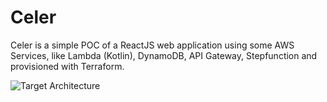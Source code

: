 # Celer
Celer is a simple POC of a ReactJS web application using some AWS Services, like Lambda (Kotlin), DynamoDB, API Gateway, Stepfunction and provisioned with Terraform.

![Target Architecture](https://i.postimg.cc/FzvcQKcL/Captura-de-tela-2022-08-16-074338.png)
